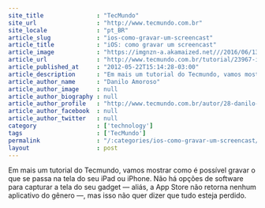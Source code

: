 ```yaml
---
site_title               : "TecMundo"
site_url                 : "http://www.tecmundo.com.br"
site_locale              : "pt_BR"
article_slug             : "ios-como-gravar-um-screencast"
article_title            : "iOS: como gravar um screencast"
article_image            : "https://imgnzn-a.akamaized.net///2016/06/13/13193349427569-t1200x480.jpg"
article_url              : "http://www.tecmundo.com.br/tutorial/23967-ios-como-gravar-um-screencast.htm"
article_published_at     : "2012-05-22T15:14:28-03:00"
article_description      : "Em mais um tutorial do Tecmundo, vamos mostrar como é possível gravar o que se passa na tela do seu iPad ou iPhone. Não há opções de software para capturar a tela do seu gadget — aliás, a App Store não retorna nenhum aplicativo do gênero —, mas isso não quer dizer que tudo esteja perdido."
article_author_name      : "Danilo Amoroso"
article_author_image     : null
article_author_biography : null
article_author_profile   : "http://www.tecmundo.com.br/autor/28-danilo-amoroso/"
article_author_facebook  : null
article_author_twitter   : null
category                 : ['technology']
tags                     : ['TecMundo']
permalink                : "/:categories/ios-como-gravar-um-screencast/"
layout                   : post
---
```


Em mais um tutorial do Tecmundo, vamos mostrar como é possível gravar o que se passa na tela do seu iPad ou iPhone. Não há opções de software para capturar a tela do seu gadget — aliás, a App Store não retorna nenhum aplicativo do gênero —, mas isso não quer dizer que tudo esteja perdido.
